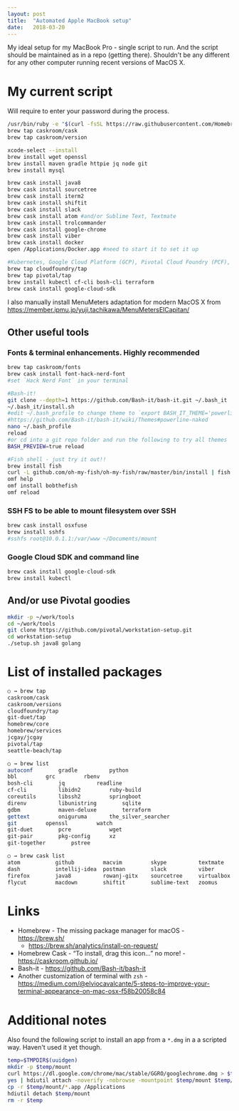 ```yaml
---
layout: post
title:  "Automated Apple MacBook setup"
date:   2018-03-20
---
```


My ideal setup for my MacBook Pro - single script to run. And the script should be maintained as in a repo (getting there). Shouldn't be any different for any other computer running recent versions of MacOS X.

# My current script
Will require to enter your password during the process.
```bash
/usr/bin/ruby -e "$(curl -fsSL https://raw.githubusercontent.com/Homebrew/install/master/install)"
brew tap caskroom/cask
brew tap caskroom/version

xcode-select --install
brew install wget openssl
brew install maven gradle httpie jq node git
brew install mysql

brew cask install java8
brew cask install sourcetree
brew cask install iterm2
brew cask install shiftit
brew cask install slack
brew cask install atom #and/or Sublime Text, Textmate
brew cask install trolcommander
brew cask install google-chrome
brew cask install viber
brew cask install docker
open /Applications/Docker.app #need to start it to set it up

#Kubernetes, Google Cloud Platform (GCP), Pivotal Cloud Foundry (PCF), BOSH, Terraform
brew tap cloudfoundry/tap
brew tap pivotal/tap
brew install kubectl cf-cli bosh-cli terraform
brew cask install google-cloud-sdk
```
I also manually install MenuMeters adaptation for modern MacOS X from <https://member.ipmu.jp/yuji.tachikawa/MenuMetersElCapitan/>

## Other useful tools

### Fonts & terminal enhancements. Highly recommended
```bash
brew tap caskroom/fonts
brew cask install font-hack-nerd-font
#set `Hack Nerd Font` in your terminal

#Bash-it!
git clone --depth=1 https://github.com/Bash-it/bash-it.git ~/.bash_it
~/.bash_it/install.sh
#edit ~/.bash_profile to change theme to `export BASH_IT_THEME='powerline'`
#https://github.com/Bash-it/bash-it/wiki/Themes#powerline-naked
nano ~/.bash_profile
reload
#or cd into a git repo folder and run the following to try all themes
BASH_PREVIEW=true reload

#Fish shell - just try it out!!
brew install fish
curl -L github.com/oh-my-fish/oh-my-fish/raw/master/bin/install | fish
omf help
omf install bobthefish
omf reload
```

### SSH FS to be able to mount filesystem over SSH
```bash
brew cask install osxfuse
brew install sshfs
#sshfs root@10.0.1.1:/var/www ~/Documents/mount
```

### Google Cloud SDK and command line
```bash
brew cask install google-cloud-sdk
brew install kubectl
```

## And/or use Pivotal goodies
```bash
mkdir -p ~/work/tools
cd ~/work/tools
git clone https://github.com/pivotal/workstation-setup.git
cd workstation-setup
./setup.sh java8 golang
```

# List of installed packages
```bash
○ → brew tap
caskroom/cask
caskroom/versions
cloudfoundry/tap
git-duet/tap
homebrew/core
homebrew/services
jcgay/jcgay
pivotal/tap
seattle-beach/tap

○ → brew list
autoconf		gradle			python
bbl			grc			rbenv
bosh-cli		jq			readline
cf-cli			libidn2			ruby-build
coreutils		libssh2			springboot
direnv			libunistring		sqlite
gdbm			maven-deluxe		terraform
gettext			oniguruma		the_silver_searcher
git			openssl			watch
git-duet		pcre			wget
git-pair		pkg-config		xz
git-together		pstree

○ → brew cask list
atom           github         macvim         skype          textmate
dash           intellij-idea  postman        slack          viber
firefox        java8          rowanj-gitx    sourcetree     virtualbox
flycut         macdown        shiftit        sublime-text   zoomus
```

# Links
- Homebrew - The missing package manager for macOS - <https://brew.sh/>
  - <https://brew.sh/analytics/install-on-request/>
- Homebrew Cask - “To install, drag this icon…” no more! - <https://caskroom.github.io/>
- Bash-it - <https://github.com/Bash-it/bash-it>
- Another customization of terminal with `zsh` - <https://medium.com/@elviocavalcante/5-steps-to-improve-your-terminal-appearance-on-mac-osx-f58b20058c84>

# Additional notes
Also found the following script to install an app from a `*.dmg` in a a scripted way. Haven't used it yet though.
```bash
temp=$TMPDIR$(uuidgen)
mkdir -p $temp/mount
curl https://dl.google.com/chrome/mac/stable/GGRO/googlechrome.dmg > $temp/1.dmg
yes | hdiutil attach -noverify -nobrowse -mountpoint $temp/mount $temp/1.dmg
cp -r $temp/mount/*.app /Applications
hdiutil detach $temp/mount
rm -r $temp
```
